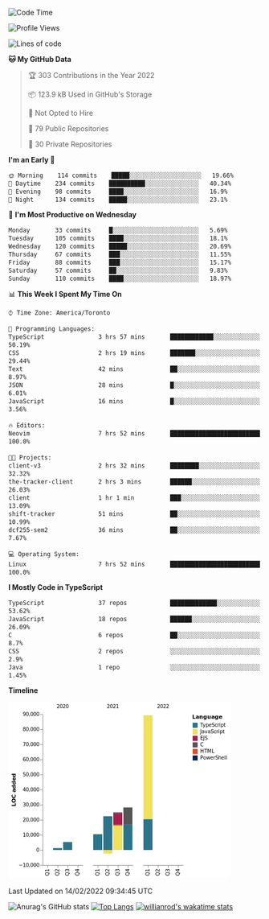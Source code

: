 <!--START_SECTION:waka-->
![Code Time](http://img.shields.io/badge/Code%20Time-149%20hrs%2053%20mins-blue)

![Profile Views](http://img.shields.io/badge/Profile%20Views-18-blue)

![Lines of code](https://img.shields.io/badge/From%20Hello%20World%20I%27ve%20Written-180%20Thousand%20lines%20of%20code-blue)

**🐱 My GitHub Data** 

> 🏆 303 Contributions in the Year 2022
 > 
> 📦 123.9 kB Used in GitHub's Storage 
 > 
> 🚫 Not Opted to Hire
 > 
> 📜 79 Public Repositories 
 > 
> 🔑 30 Private Repositories  
 > 
**I'm an Early 🐤** 

```text
🌞 Morning    114 commits    █████░░░░░░░░░░░░░░░░░░░░   19.66% 
🌆 Daytime    234 commits    ██████████░░░░░░░░░░░░░░░   40.34% 
🌃 Evening    98 commits     ████░░░░░░░░░░░░░░░░░░░░░   16.9% 
🌙 Night      134 commits    █████░░░░░░░░░░░░░░░░░░░░   23.1%

```
📅 **I'm Most Productive on Wednesday** 

```text
Monday       33 commits     █░░░░░░░░░░░░░░░░░░░░░░░░   5.69% 
Tuesday      105 commits    ████░░░░░░░░░░░░░░░░░░░░░   18.1% 
Wednesday    120 commits    █████░░░░░░░░░░░░░░░░░░░░   20.69% 
Thursday     67 commits     ███░░░░░░░░░░░░░░░░░░░░░░   11.55% 
Friday       88 commits     ███░░░░░░░░░░░░░░░░░░░░░░   15.17% 
Saturday     57 commits     ██░░░░░░░░░░░░░░░░░░░░░░░   9.83% 
Sunday       110 commits    ████░░░░░░░░░░░░░░░░░░░░░   18.97%

```


📊 **This Week I Spent My Time On** 

```text
⌚︎ Time Zone: America/Toronto

💬 Programming Languages: 
TypeScript               3 hrs 57 mins       ████████████░░░░░░░░░░░░░   50.19% 
CSS                      2 hrs 19 mins       ███████░░░░░░░░░░░░░░░░░░   29.44% 
Text                     42 mins             ██░░░░░░░░░░░░░░░░░░░░░░░   8.97% 
JSON                     28 mins             █░░░░░░░░░░░░░░░░░░░░░░░░   6.01% 
JavaScript               16 mins             █░░░░░░░░░░░░░░░░░░░░░░░░   3.56%

🔥 Editors: 
Neovim                   7 hrs 52 mins       █████████████████████████   100.0%

🐱‍💻 Projects: 
client-v3                2 hrs 32 mins       ████████░░░░░░░░░░░░░░░░░   32.32% 
the-tracker-client       2 hrs 3 mins        ██████░░░░░░░░░░░░░░░░░░░   26.03% 
client                   1 hr 1 min          ███░░░░░░░░░░░░░░░░░░░░░░   13.09% 
shift-tracker            51 mins             ██░░░░░░░░░░░░░░░░░░░░░░░   10.99% 
dcf255-sem2              36 mins             ██░░░░░░░░░░░░░░░░░░░░░░░   7.67%

💻 Operating System: 
Linux                    7 hrs 52 mins       █████████████████████████   100.0%

```

**I Mostly Code in TypeScript** 

```text
TypeScript               37 repos            █████████████░░░░░░░░░░░░   53.62% 
JavaScript               18 repos            ██████░░░░░░░░░░░░░░░░░░░   26.09% 
C                        6 repos             ██░░░░░░░░░░░░░░░░░░░░░░░   8.7% 
CSS                      2 repos             ░░░░░░░░░░░░░░░░░░░░░░░░░   2.9% 
Java                     1 repo              ░░░░░░░░░░░░░░░░░░░░░░░░░   1.45%

```


**Timeline**

![Chart not found](https://raw.githubusercontent.com/wise-introvert/wise-introvert/master/charts/bar_graph.png) 


 Last Updated on 14/02/2022 09:34:45 UTC
<!--END_SECTION:waka-->

![Anurag's GitHub stats](https://github-readme-stats.vercel.app/api?username=wise-introvert&count_private=true&show_icons=true)
[![Top Langs](https://github-readme-stats.vercel.app/api/top-langs/?username=wise-introvert&langs_count=10)](https://github.com/anuraghazra/github-readme-stats)
[![willianrod's wakatime stats](https://github-readme-stats.vercel.app/api/wakatime?username=wiseintrovert)](https://github.com/anuraghazra/github-readme-stats)
